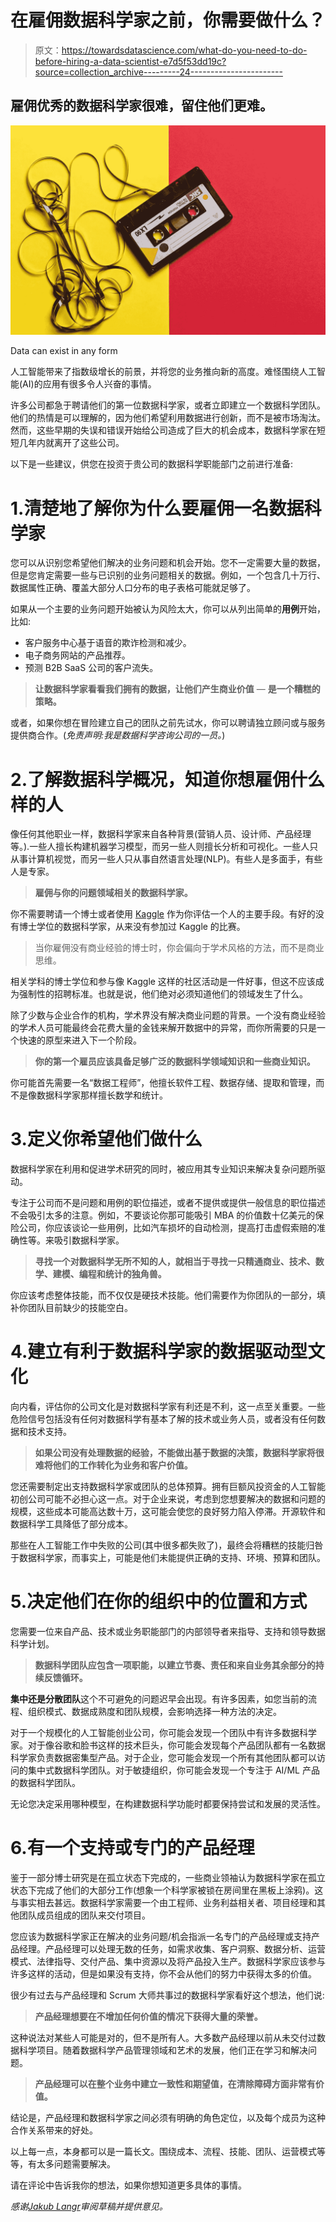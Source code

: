 # 在雇佣数据科学家之前，你需要做什么？

> 原文：<https://towardsdatascience.com/what-do-you-need-to-do-before-hiring-a-data-scientist-e7d5f53dd19c?source=collection_archive---------24----------------------->

## 雇佣优秀的数据科学家很难，留住他们更难。

![](img/91cefe6e9260f0b285bfbbda384b2f23.png)

Data can exist in any form

人工智能带来了指数级增长的前景，并将您的业务推向新的高度。难怪围绕人工智能(AI)的应用有很多令人兴奋的事情。

许多公司都急于聘请他们的第一位数据科学家，或者立即建立一个数据科学团队。他们的热情是可以理解的，因为他们希望利用数据进行创新，而不是被市场淘汰。然而，这些早期的失误和错误开始给公司造成了巨大的机会成本，数据科学家在短短几年内就离开了这些公司。

以下是一些建议，供您在投资于贵公司的数据科学职能部门之前进行准备:

# 1.清楚地了解你为什么要雇佣一名数据科学家

您可以从识别您希望他们解决的业务问题和机会开始。您不一定需要大量的数据，但是您肯定需要一些与已识别的业务问题相关的数据。例如，一个包含几十万行、数据属性正确、覆盖大部分人口分布的电子表格可能就足够了。

如果从一个主要的业务问题开始被认为风险太大，你可以从列出简单的**用例**开始，比如:

*   客户服务中心基于语音的欺诈检测和减少。
*   电子商务网站的产品推荐。
*   预测 B2B SaaS 公司的客户流失。

> **让数据科学家看看我们拥有的数据，让他们产生商业价值** — **是一个糟糕的策略。**

或者，如果你想在冒险建立自己的团队之前先试水，你可以聘请独立顾问或与服务提供商合作。(*免责声明:我是数据科学咨询公司的一员。*)

# 2.了解数据科学概况，知道你想雇佣什么样的人

像任何其他职业一样，数据科学家来自各种背景(营销人员、设计师、产品经理等。).一些人擅长构建机器学习模型，而另一些人则擅长分析和可视化。一些人只从事计算机视觉，而另一些人只从事自然语言处理(NLP)。有些人是多面手，有些人是专家。

> **雇佣与你的问题领域相关的数据科学家。**

你不需要聘请一个博士或者使用 [Kaggle](https://www.kaggle.com/) 作为你评估一个人的主要手段。有好的没有博士学位的数据科学家，从来没有参加过 Kaggle 的比赛。

> 当你雇佣没有商业经验的博士时，你会偏向于学术风格的方法，而不是商业思维。

相关学科的博士学位和参与像 Kaggle 这样的社区活动是一件好事，但这不应该成为强制性的招聘标准。也就是说，他们绝对必须知道他们的领域发生了什么。

除了少数与企业合作的机构，学术界没有解决商业问题的背景。一个没有商业经验的学术人员可能最终会花费大量的金钱来解开数据中的异常，而你所需要的只是一个快速的原型来进入下一个阶段。

> **你的第一个雇员应该具备足够广泛的数据科学领域知识和一些商业知识。**

你可能首先需要一名“数据工程师”，他擅长软件工程、数据存储、提取和管理，而不是像数据科学家那样擅长数学和统计。

# 3.定义你希望他们做什么

数据科学家在利用和促进学术研究的同时，被应用其专业知识来解决复杂问题所驱动。

专注于公司而不是问题和用例的职位描述，或者不提供或提供一般信息的职位描述不会吸引太多的注意。例如，不要谈论你那可能吸引 MBA 的价值数十亿美元的保险公司，你应该谈论一些用例，比如汽车损坏的自动检测，提高打击虚假索赔的准确性等。来吸引数据科学家。

> **寻找一个对数据科学无所不知的人，就相当于寻找一只精通商业、技术、数学、建模、编程和统计的独角兽。**

你应该考虑整体技能，而不仅仅是硬技术技能。他们需要作为你团队的一部分，填补你团队目前缺少的技能空白。

# 4.建立有利于数据科学家的数据驱动型文化

向内看，评估你的公司文化是对数据科学家有利还是不利，这一点至关重要。一些危险信号包括没有任何对数据科学有基本了解的技术或业务人员，或者没有任何数据和技术支持。

> **如果公司没有处理数据的经验，不能做出基于数据的决策，数据科学家将很难将他们的工作转化为业务和客户价值。**

您还需要制定出支持数据科学家或团队的总体预算。拥有巨额风投资金的人工智能初创公司可能不必担心这一点。对于企业来说，考虑到您想要解决的数据和问题的规模，这些成本可能高达数十万，这可能会使您的良好努力陷入停滞。开源软件和数据科学工具降低了部分成本。

那些在人工智能工作中失败的公司(其中很多都失败了)，最终会将糟糕的技能归咎于数据科学家，而事实上，可能是他们未能提供正确的支持、环境、预算和团队。

# 5.决定他们在你的组织中的位置和方式

您需要一位来自产品、技术或业务职能部门的内部领导者来指导、支持和领导数据科学计划。

> **数据科学团队应包含一项职能，以建立节奏、责任和来自业务其余部分的持续反馈循环。**

**集中还是分散团队**这个不可避免的问题迟早会出现。有许多因素，如您当前的流程、组织模式、数据成熟度和团队规模，会影响选择一种方法的决定。

对于一个规模化的人工智能创业公司，你可能会发现一个团队中有许多数据科学家。对于像谷歌和脸书这样的技术巨头，你可能会发现每个产品团队都有一名数据科学家负责数据密集型产品。对于企业，您可能会发现一个所有其他团队都可以访问的集中式数据科学团队。对于敏捷组织，你可能会发现一个专注于 AI/ML 产品的数据科学团队。

无论您决定采用哪种模型，在构建数据科学功能时都要保持尝试和发展的灵活性。

# 6.有一个支持或专门的产品经理

鉴于一部分博士研究是在孤立状态下完成的，一些商业领袖认为数据科学家在孤立状态下完成了他们的大部分工作(想象一个科学家被锁在房间里在黑板上涂鸦)。这与事实相去甚远。数据科学家需要一个由工程师、业务利益相关者、项目经理和其他团队成员组成的团队来交付项目。

您应该为数据科学家正在解决的业务问题/机会指派一名专门的产品经理或支持产品经理。产品经理可以处理无数的任务，如需求收集、客户洞察、数据分析、运营模式、法律指导、交付产品、集中资源以及将产品投入生产。数据科学家应该参与许多这样的活动，但是如果没有支持，你不会从他们的努力中获得太多的价值。

很少有过去与产品经理和 Scrum 大师共事过的数据科学家看好这个想法，他们说:

> **产品经理想要在不增加任何价值的情况下获得大量的荣誉。**

这种说法对某些人可能是对的，但不是所有人。大多数产品经理以前从未交付过数据科学项目。随着数据科学产品管理领域和艺术的发展，他们正在学习和解决问题。

> **产品经理可以在整个业务中建立一致性和期望值，在清除障碍方面非常有价值。**

结论是，产品经理和数据科学家之间必须有明确的角色定位，以及每个成员为这种合作关系带来的好处。

以上每一点，本身都可以是一篇长文。围绕成本、流程、技能、团队、运营模式等等，有太多问题需要解决。

请在评论中告诉我你的想法，如果你想知道更多具体的事情。

*感谢*[*Jakub Langr*](https://medium.com/u/d4f8311c570f?source=post_page-----e7d5f53dd19c--------------------------------)*审阅草稿并提供意见。*